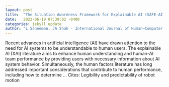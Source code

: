 ```yaml
---
layout: post
title:  "The Situation Awareness Framework for Explainable AI (SAFE-AI) and Human Factors Considerations for XAI Systems"
date:   2022-06-19 07:39:02 -0400
categories: jekyll update
author: "L Sanneman, JA Shah - International Journal of Human–Computer Interaction, 2022"
---
```

Recent advances in artificial intelligence (AI) have drawn attention to the need for AI systems to be understandable to human users. The explainable AI (XAI) literature aims to enhance human understanding and human-AI team performance by providing users with necessary information about AI system behavior. Simultaneously, the human factors literature has long addressed important considerations that contribute to human performance, including how to determine …
Cites: ‪Legibility and predictability of robot motion‬  